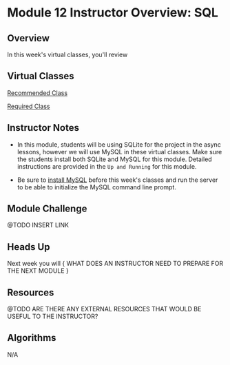 # Module 12 Instructor Overview: SQL

## Overview

In this week's virtual classes, you'll review  

## Virtual Classes

[Recommended Class](./12.1-RECOMMENDED.md)

[Required Class](./12.2-REQUIRED.md)

## Instructor Notes

* In this module, students will be using SQLite for the project in the async lessons, however we will use MySQL in these virtual classes. Make sure the students install both SQLite and MySQL for this module. Detailed instructions are provided in the `Up and Running` for this module. 

* Be sure to [install MySQL](https://dev.mysql.com/downloads/mysql/) before this week's classes and run the server to be able to initialize the MySQL command line prompt. 

## Module Challenge

@TODO INSERT LINK

## Heads Up

Next week you will { WHAT DOES AN INSTRUCTOR NEED TO PREPARE FOR THE NEXT MODULE }

## Resources

@TODO ARE THERE ANY EXTERNAL RESOURCES THAT WOULD BE USEFUL TO THE INSTRUCTOR?

## Algorithms

N/A